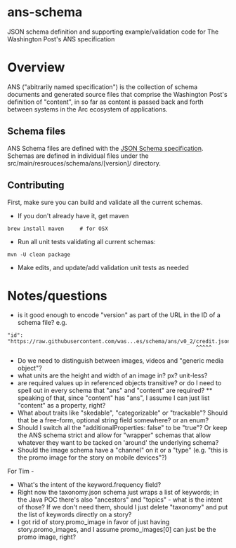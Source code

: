 # ans-schema
JSON schema definition and supporting example/validation code for The Washington Post's ANS specification

# Overview
ANS ("abitrarily named specification") is the collection of schema documents and generated source files that comprise the Washington Post's definition of "content", in so far as content is passed back and forth between systems in the Arc ecosystem of applications.

## Schema files
ANS Schema files are defined with the [JSON Schema specification](https://spacetelescope.github.io/understanding-json-schema/index.html).  Schemas are defined in individual files under the src/main/resrouces/schema/ans/[version]/ directory. 

## Contributing
First, make sure you can build and validate all the current schemas.
* If you don't already have it, get maven

```brew install maven     # for OSX```

* Run all unit tests validating all current schemas:

```mvn -U clean package```

* Make edits, and update/add validation unit tests as needed

# Notes/questions
* is it good enough to encode "version" as part of the URL in the ID of a schema file? e.g.

```
"id": "https://raw.githubusercontent.com/was...es/schema/ans/v0_2/credit.json"
                                                            ^^^^^
```
* Do we need to distinguish between images, videos and "generic media object"?
* what units are the height and width of an image in?  px?  unit-less?
* are required values up in referenced objects transitive? or do I need to spell out in every schema that "ans" and "content" are required?
** speaking of that, since "content" has "ans", I assume I can just list "content" as a property, right?
* What about traits like "skedable", "categorizable" or "trackable"?  Should that be a free-form, optional string field somewhere? or an enum?
* Should I switch all the "additionalProperties: false" to be "true"?  Or keep the ANS schema strict and allow for "wrapper" schemas that allow whatever they want to be tacked on 'around' the underlying schema?
* Should the image schema have a "channel" on it or a "type" (e.g. "this is the promo image for the story on mobile devices"?)

For Tim - 
* What's the intent of the keyword.frequency field?
* Right now the taxonomy.json schema just wraps a list of keywords; in the Java POC there's also "ancestors" and "topics" - what is the intent of those?  If we don't need them, should I just delete "taxonomy" and put the list of keywords directly on a story?
* I got rid of story.promo_image in favor of just having story.promo_images, and I assume promo_images[0] can just be the promo image, right?